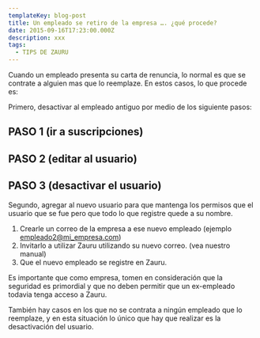 ```yaml
---
templateKey: blog-post
title: Un empleado se retiro de la empresa …. ¿qué procede?
date: 2015-09-16T17:23:00.000Z
description: xxx
tags:
  - TIPS DE ZAURU
---
```

Cuando un empleado presenta su carta de renuncia, lo normal es que se contrate a alguien mas que lo reemplaze. En estos casos, lo que procede es:



Primero, desactivar al empleado antiguo por medio de los siguiente pasos:



## PASO 1 (ir a suscripciones)





## PASO 2 (editar al usuario)





## PASO 3 (desactivar el usuario)





Segundo, agregar al nuevo usuario para que mantenga los permisos que el usuario que se fue pero que todo lo que registre quede a su nombre.



1. Crearle un correo de la empresa a ese nuevo empleado (ejemplo empleado2@mi_empresa.com) 
2. Invitarlo a utilizar Zauru utilizando su nuevo correo. (vea nuestro manual)
3. Que el nuevo empleado se registre en Zauru.

Es importante que como empresa, tomen en consideración que la seguridad es primordial y que no deben permitir que un ex-empleado todavia tenga acceso a Zauru.



También hay casos en los que no se contrata a ningún empleado que lo reemplaze, y en esta situación lo único que hay que realizar es la desactivación del usuario.
